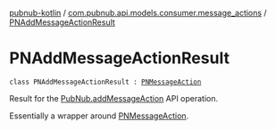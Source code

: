 [pubnub-kotlin](../index.md) / [com.pubnub.api.models.consumer.message_actions](index.md) / [PNAddMessageActionResult](./-p-n-add-message-action-result.md)

# PNAddMessageActionResult

`class PNAddMessageActionResult : `[`PNMessageAction`](-p-n-message-action/index.md)

Result for the [PubNub.addMessageAction](../com.pubnub.api/-pub-nub/add-message-action.md) API operation.

Essentially a wrapper around [PNMessageAction](-p-n-message-action/index.md).

